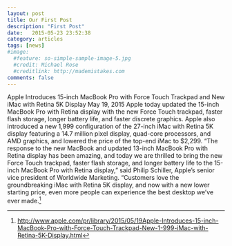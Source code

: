 ```yaml
---
layout: post
title: Our First Post
description: "First Post"
date:   2015-05-23 23:52:38
category: articles
tags: [news]
#image:
  #feature: so-simple-sample-image-5.jpg
  #credit: Michael Rose
  #creditlink: http://mademistakes.com
comments: false
---
```


Apple Introduces 15-inch MacBook Pro with Force Touch Trackpad and New iMac with Retina 5K Display
May 19, 2015
Apple today updated the 15-inch MacBook Pro with Retina display with the new Force Touch trackpad, faster flash storage, longer battery life, and faster discrete graphics. Apple also introduced a new 1,999 configuration of the 27-inch iMac with Retina 5K display featuring a 14.7 million pixel display, quad-core processors, and AMD graphics, and lowered the price of the top-end iMac to $2,299. “The response to the new MacBook and updated 13-inch MacBook Pro with Retina display has been amazing, and today we are thrilled to bring the new Force Touch trackpad, faster flash storage, and longer battery life to the 15-inch MacBook Pro with Retina display,” said Philip Schiller, Apple’s senior vice president of Worldwide Marketing. “Customers love the groundbreaking iMac with Retina 5K display, and now with a new lower starting price, even more people can experience the best desktop we’ve ever made.[^1]

[^1]: <http://www.apple.com/pr/library/2015/05/19Apple-Introduces-15-inch-MacBook-Pro-with-Force-Touch-Trackpad-New-1-999-iMac-with-Retina-5K-Display.html>

